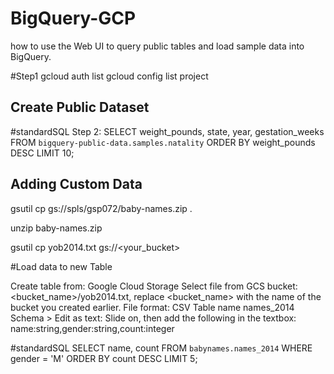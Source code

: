 # BigQuery-GCP
how to use the Web UI to query public tables and load sample data into BigQuery.

#Step1
gcloud auth list
gcloud config list project

Create Public Dataset
----------------------
#standardSQL Step 2:
SELECT
 weight_pounds, state, year, gestation_weeks
FROM
 `bigquery-public-data.samples.natality`
ORDER BY weight_pounds DESC LIMIT 10;

Adding Custom Data
---------
gsutil cp gs://spls/gsp072/baby-names.zip .

unzip baby-names.zip

gsutil cp yob2014.txt gs://<your_bucket>

#Load data to new Table

Create table from:	Google Cloud Storage
Select file from GCS bucket:	<bucket_name>/yob2014.txt, replace <bucket_name> with the name of the bucket you created earlier.
File format:	CSV
Table name	names_2014
Schema > Edit as text:	Slide on, then add the following in the textbox: name:string,gender:string,count:integer

#standardSQL
SELECT
 name, count
FROM
 `babynames.names_2014`
WHERE
 gender = 'M'
ORDER BY count DESC LIMIT 5;

